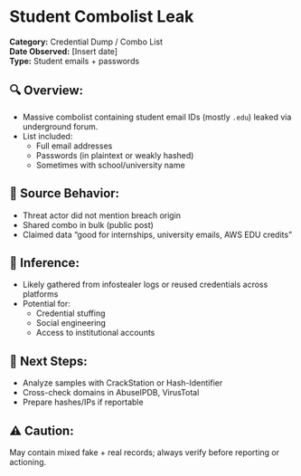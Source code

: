 # Student Combolist Leak

**Category:** Credential Dump / Combo List  
**Date Observed:** [Insert date]  
**Type:** Student emails + passwords  

## 🔍 Overview:
- Massive combolist containing student email IDs (mostly `.edu`) leaked via underground forum.
- List included:
  - Full email addresses
  - Passwords (in plaintext or weakly hashed)
  - Sometimes with school/university name

## 🔐 Source Behavior:
- Threat actor did not mention breach origin
- Shared combo in bulk (public post)
- Claimed data “good for internships, university emails, AWS EDU credits”

## 🧠 Inference:
- Likely gathered from infostealer logs or reused credentials across platforms
- Potential for:
  - Credential stuffing
  - Social engineering
  - Access to institutional accounts

## 🔧 Next Steps:
- Analyze samples with CrackStation or Hash-Identifier
- Cross-check domains in AbuseIPDB, VirusTotal
- Prepare hashes/IPs if reportable

## ⚠️ Caution:
May contain mixed fake + real records; always verify before reporting or actioning.

